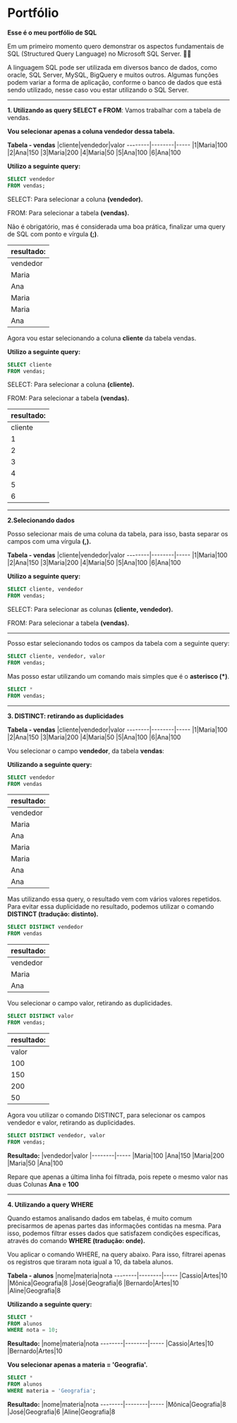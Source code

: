 # Portfólio

**Esse é o meu portfólio de SQL**

Em um primeiro momento quero demonstrar os aspectos fundamentais de SQL (Structured Query Language) no Microsoft SQL Server. 👨‍💻

A linguagem SQL pode ser utilizada em diversos banco de dados, como oracle, SQL Server, MySQL, BigQuery e muitos outros. Algumas funções podem variar a forma de aplicação, conforme o banco de dados que está sendo utilizado, nesse caso vou estar utilizando o SQL Server.

---
**1. Utilizando as query SELECT e FROM**: Vamos trabalhar com a tabela de vendas.

**Vou selecionar apenas a coluna vendedor dessa tabela.**

**Tabela - vendas**
|cliente|vendedor|valor 
--------|--------|-----
|1|Maria|100
|2|Ana|150
|3|Maria|200
|4|Maria|50
|5|Ana|100
|6|Ana|100

**Utilizo a seguinte query:**

```SQL 
SELECT vendedor
FROM vendas;
```
SELECT: Para selecionar a coluna **(vendedor).**

FROM: Para selecionar a tabela **(vendas).**

Não é obrigatório, mas é considerada uma boa prática, finalizar uma query de SQL com ponto e vírgula **(;)**.

|resultado:|
|-----------|
|vendedor|
|Maria|
|Ana|
|Maria|
|Maria|
|Ana|

Agora vou estar selecionando a coluna **cliente** da tabela vendas.

**Utilizo a seguinte query:**

```SQL 
SELECT cliente
FROM vendas;
```
SELECT: Para selecionar a coluna **(cliente).**

FROM: Para selecionar a tabela **(vendas).**

|resultado:|
|-----------|
|cliente|
|1|
|2|
|3|
|4|
|5|
|6|

---

**2.Selecionando dados**

Posso selecionar mais de uma coluna da tabela, para isso, basta separar os campos com uma vírgula **(,).**

**Tabela - vendas**
|cliente|vendedor|valor 
--------|--------|-----
|1|Maria|100
|2|Ana|150
|3|Maria|200
|4|Maria|50
|5|Ana|100
|6|Ana|100

**Utilizo a seguinte query:**

```SQL 
SELECT cliente, vendedor
FROM vendas;
```
SELECT: Para selecionar as colunas **(cliente, vendedor).**

FROM: Para selecionar a tabela **(vendas).**

---

Posso estar selecionando todos os campos da tabela com a seguinte query:

```SQL 
SELECT cliente, vendedor, valor
FROM vendas;
```
Mas posso estar utilizando um comando mais simples que é o **asterisco (*)**.

```SQL 
SELECT *
FROM vendas;
```

---

**3. DISTINCT: retirando as duplicidades**

**Tabela - vendas**
|cliente|vendedor|valor 
--------|--------|-----
|1|Maria|100
|2|Ana|150
|3|Maria|200
|4|Maria|50
|5|Ana|100
|6|Ana|100

Vou selecionar o campo **vendedor**, da tabela **vendas**:

**Utilizando a seguinte query:**

```SQL
SELECT vendedor
FROM vendas
```

|resultado:|
|-----------|
|vendedor|
|Maria|
|Ana|
|Maria|
|Maria|
|Ana|
|Ana|

Mas utilizando essa query, o resultado vem com vários valores repetidos.
Para evitar essa duplicidade no resultado, podemos utilizar o comando **DISTINCT (tradução: distinto).**

```SQL
SELECT DISTINCT vendedor
FROM vendas
```

|resultado:|
|-----------|
|vendedor|
|Maria|
|Ana|

Vou selecionar o campo valor, retirando as duplicidades.

```SQL
SELECT DISTINCT valor
FROM vendas;
```

|resultado:|
|-----------|
|valor|
|100|
|150|
|200|
|50|

Agora vou utilizar o comando DISTINCT, para selecionar os campos vendedor e valor, retirando as duplicidades.

```SQL
SELECT DISTINCT vendedor, valor
FROM vendas;
```
**Resultado:**
|vendedor|valor 
|--------|-----
|Maria|100
|Ana|150
|Maria|200
|Maria|50
|Ana|100

Repare que apenas a última linha foi filtrada, pois repete o mesmo valor nas duas Colunas **Ana** e **100** 

---

**4. Utilizando a query WHERE**

Quando estamos analisando dados em tabelas, é muito comum precisarmos de apenas partes das informações contidas na mesma.
Para isso, podemos filtrar esses dados que satisfazem condições específicas, através do comando **WHERE (tradução: onde).**

Vou aplicar o comando WHERE, na query abaixo.
Para isso, filtrarei apenas os registros que tiraram nota igual a 10, da tabela alunos.

**Tabela - alunos**
|nome|materia|nota 
--------|--------|-----
|Cassio|Artes|10
|Mônica|Geografia|8
|José|Geografia|6
|Bernardo|Artes|10
|Aline|Geografia|8

**Utilizando a seguinte query:**

```SQL
SELECT *
FROM alunos
WHERE nota = 10;
```

**Resultado:**
|nome|materia|nota 
--------|--------|-----
|Cassio|Artes|10
|Bernardo|Artes|10

**Vou selecionar apenas a materia = 'Geografia'.**

```SQL
SELECT *
FROM alunos
WHERE materia = 'Geografia';
```

**Resultado:**
|nome|materia|nota 
--------|--------|-----
|Mônica|Geografia|8
|José|Geografia|6
|Aline|Geografia|8
